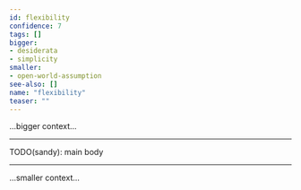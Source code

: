 ```yaml
---
id: flexibility
confidence: 7
tags: []
bigger:
- desiderata
- simplicity
smaller:
- open-world-assumption
see-also: []
name: "flexibility"
teaser: ""
---
```



...bigger context...

---

TODO(sandy): main body

---

...smaller context...
